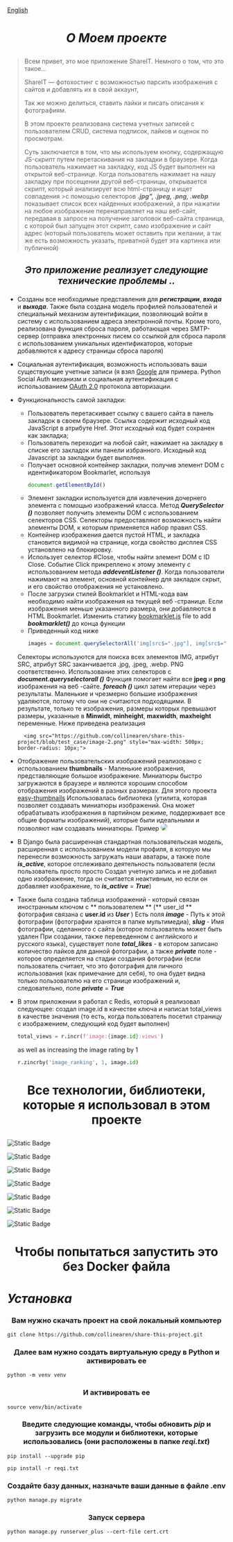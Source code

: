 [English](https://github.com/collinearen/share-this-project/blob/test_case/README.md)

# <p align="center">***О Моем проекте***</p>

> Всем привет, это мое приложение ShareIT. Немного о том, что это такое...
>
> ShareIT — фотохостинг с возможностью парсить изображения с сайтов и добавлять их в свой аккаунт,
>
> Так же можно  делиться, ставить лайки и писать описания к фотографиям.
>
> В этом проекте реализована система учетных записей с пользователем CRUD, система подписок, лайков и оценок по просмотрам.
>
>
> Суть заключается в том, что мы используем кнопку, содержащую JS-скрипт
> путем перетаскивания на закладки в браузере. Когда пользователь 
> нажимает на закладку, код JS будет выполнен на открытой веб-странице.
> Когда пользователь нажимает на нашу закладку при посещении другой веб-страницы,
> открывается скрипт, который анализирует всю html-страницу и ищет совпадения >с помощью селекторов ***.jpg", .jpeg, .png, .webp***
> показывает список всех найденных изображений, а при нажатии на любое изображение
> перенаправляет на наш веб-сайт, передавая в запросе на получение заголовок веб-сайта
> страница, с которой был запущен этот скрипт, само изображение и сайт
> адрес (который пользователь может оставить при желании, а так же есть возможность указать, приватной будет эта картинка или публичной)
>

## 
## <p align="center">***Это приложение реализует следующие технические проблемы ..***</p>
* Созданы все необходимые представления для ***регистрации***, ***входа*** и ***выхода***. Также была создана модель профилей пользователей и специальный механизм аутентификации, позволяющий войти в систему с использованием адреса электронной почты. Кроме того, реализована функция сброса пароля, работающая через SMTP-сервер (отправка электронных писем со ссылкой для сброса пароля с использованием уникальных идентификаторов, которые добавляются к адресу страницы сброса пароля)

* Социальная аутентификация, возможность использовать ваши существующие учетные записи (я взял <a href="https://docs.allauth.org/en/latest/socialaccount/providers/google.html">Google</a> для примера. Python Social Auth механизм и социальная аутентификация с использованием <a href="https://pypi.org/project/django-allauth/">OAuth 2.0</a> протокола авторизации.
* Функциональность самой закладки:
    * Пользователь перетаскивает ссылку с вашего сайта в панель закладок в своем браузере. Ссылка содержит исходный код JavaScript в атрибуте Href. Этот исходный код будет сохранен как закладка;
    * Пользователь переходит на любой сайт, нажимает на закладку в списке его закладок или панели избранного. Исходный код Javascript за закладки будет выполнен.
    * Получает основной контейнер закладки, получив элемент DOM с идентификатором Bookmarlet, используя
        ```javascript
        document.getElementById()
        ```
    * Элемент закладки используется для извлечения дочернего элемента с помощью изображений класса. Метод ***QuerySelector ()*** позволяет получить элементы DOM с использованием селекторов CSS. Селекторы предоставляют возможность найти элементы DOM, к которым применяется набор правил CSS.
    * Контейнер изображения дается пустой HTML, и закладка становится видимой на странице, когда свойство дисплея CSS установлено на блокировку.
    * Использует селектор #Close, чтобы найти элемент DOM с ID Close. Событие Click прикреплено к этому элементу с использованием метода ***addeventListener ()***. Когда пользователи нажимают на элемент, основной контейнер для закладок скрыт, и его свойство отображения не установлено.
    * После загрузки стилей Bookmarklet и HTML-кода вам необходимо найти изображения на текущей веб -странице. Если изображения меньше указанного размера, они добавляются в HTML Bookmarlet. Изменить статику <a href="https://github.com/collinearen/share-this-project/blob/test_case/share/images/static/js/bookmarklet.js">bookmarklet.js</a> file to add ***bookmarklet()*** до конца функции
    * Приведенный код ниже
        ```javascript
        images = document.querySelectorAll('img[src$=".jpg"], img[src$=".jpeg"], img[src$=".png"], img[src$=".webp"]');
        ```
    Селекторы используются для поиска всех элементов IMG, атрибут SRC, атрибут SRC заканчивается .jpg, .jpeg, .webp. PNG соответственно. Использование этих селекторов с ***document.queryselectorall ()*** Функция помогает найти все **jpeg** и **png** изображения на веб -сайте. ***foreach ()*** цикл затем итерации через результаты. Маленькие и чрезмерно большие изображения удаляются, потому что они не считаются подходящими. В результате, только те изображения, размеры которых превышают размеры, указанные в **Minwidt**, **minheight**, **maxwidth**, **maxheight** переменные. Ниже приведена реализация


        <img src="https://github.com/collinearen/share-this-project/blob/test_case/image-2.png" style="max-width: 500px; border-radius: 10px;">
        

* Отображение пользовательских изображений реализовано с использованием **thumbnails** - Маленькие изображения, представляющие большое изображение. Миниатюры быстро загружаются в браузере и являются хорошим способом отображения изображений в разных размерах. Для этого проекта <a href="https://pypi.org/project/easy-thumbnails/">easy-thumbnails</a> Использовалась библиотека (утилита, которая позволяет создавать миниатюры изображений. Она может обрабатывать изображения в партийном режиме, поддерживает все общие форматы изображений), которые были идеальными и позволяют нам создавать миниатюры. Пример
    <img src="https://github.com/collinearen/share-this-project/blob/test_case/image-3.png" style="max-width: 500px; border-radius: 10px;">

* В Django была расширенная стандартная пользовательская модель, расширенная с использованием модели профиля, в которую мы перенесли возможность загружать наши аватары, а также поле ***is_active***, которое отслеживало деятельность пользователя (если пользователь просто просто Создал учетную запись и не добавил одно изображение, тогда он считается неактивным, но если он добавляет изображение, то ***is_active*** = ***True***)
* Также была создана таблица изображений - который связан иностранным ключом с ** пользователем ** (** user_id ** фотография связана с **user.id** из ***User*** ) Есть поля ***image*** - Путь к этой фотографии (фотографии хранятся в папке мультимедиа), ***slug*** - Имя фотографии, сделанного с сайта (которое пользователь может быть удален При создании, также переведенном с английского и русского языка), существует поле ***total_likes*** - в котором записано количество лайков для данной фотографии, а также ***private*** поле - которое определяется на стадии создания фотографии (если пользователь считает, что это фотография для личного использования (как примечание для себя), то она будет видна только пользователю на его странице изображений и, следовательно, поле ***private*** = ***True***

* В этом приложении я работал с Redis, который я реализовал следующее: создал image.id в качестве ключа и написал total_views в качестве значения (то есть, когда пользователь посетил страницу с изображением, следующий код будет выполнен)
    ```python
    total_views = r.incr(f'image:{image.id}:views')
    ```
    as well as increasing the image rating by 1
    ```python
    r.zincrby('image_ranking', 1, image.id)
    ```


# <p align="center">Все технологии, библиотеки, которые я использовал в этом проекте</p>


![Static Badge](https://img.shields.io/badge/django-collinearen?logo=django&label=django&labelColor=rgb(34%2C%2076%2C%2011)&color=white)


![Static Badge](https://img.shields.io/badge/collinearen-css?style=css&logo=css3&logoColor=blue&label=css&color=white)

![Static Badge](https://img.shields.io/badge/collinearen-docker?logo=docker&logoColor=blue&label=docker&labelColor=gray&color=white)


![Static Badge](https://img.shields.io/badge/collinearen-redis?logo=adminer&label=REDIS&labelColor=red&color=white)

![Static Badge](https://img.shields.io/badge/collinearen-postgresql?logo=postgresql&label=postgresql&labelColor=white&color=white)

![Static Badge](https://img.shields.io/badge/collinearen-js?logo=javascript&logoColor=yellow&label=javascript&labelColor=white&color=white)

![Static Badge](https://img.shields.io/badge/collinearen-thumbnails?logo=thumbtack&logoColor=blue&label=thumbnails&labelColor=white&color=white)



# <p align="center">**Чтобы попытаться запустить это без Docker файла**</p>


# ***Установка***

### <p align="center">Вам нужно скачать проект на свой локальный компьютер</p>
```shell
git clone https://github.com/collinearen/share-this-project.git
```
### <p align="center">Далее вам нужно создать виртуальную среду в Python и активировать ее</p>
```shell
python -m venv venv
```
### <p align="center">И активировать ее</p>

```shell
source venv/bin/activate
```
### <p align="center">Введите следующие команды, чтобы обновить ***pip*** и загрузить все модули и библиотеки, которые использовались (они расположены в папке ***reqi.txt***)</p>
```shell
pip install --upgrade pip
```
```shell
pip install -r reqi.txt
```
### <p align="center">Создайте базу данных, назначьте ваши данные в файле .env</p>

```shell
python manage.py migrate
```
### <p align="center">Запуск сервера</p>
```shell
python manage.py runserver_plus --cert-file cert.crt
```
